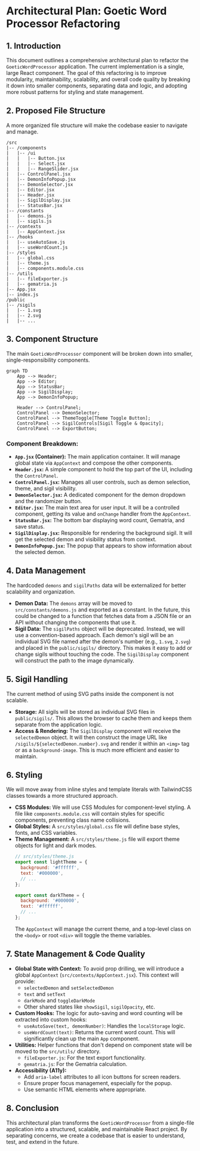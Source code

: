 # Architectural Plan: Goetic Word Processor Refactoring

## 1. Introduction

This document outlines a comprehensive architectural plan to refactor the `GoeticWordProcessor` application. The current implementation is a single, large React component. The goal of this refactoring is to improve modularity, maintainability, scalability, and overall code quality by breaking it down into smaller components, separating data and logic, and adopting more robust patterns for styling and state management.

## 2. Proposed File Structure

A more organized file structure will make the codebase easier to navigate and manage.

```
/src
|-- /components
|   |-- /ui
|   |   |-- Button.jsx
|   |   |-- Select.jsx
|   |   |-- RangeSlider.jsx
|   |-- ControlPanel.jsx
|   |-- DemonInfoPopup.jsx
|   |-- DemonSelector.jsx
|   |-- Editor.jsx
|   |-- Header.jsx
|   |-- SigilDisplay.jsx
|   |-- StatusBar.jsx
|-- /constants
|   |-- demons.js
|   |-- sigils.js
|-- /contexts
|   |-- AppContext.jsx
|-- /hooks
|   |-- useAutoSave.js
|   |-- useWordCount.js
|-- /styles
|   |-- global.css
|   |-- theme.js
|   |-- components.module.css
|-- /utils
|   |-- fileExporter.js
|   |-- gematria.js
|-- App.jsx
|-- index.js
/public
|-- /sigils
|   |-- 1.svg
|   |-- 2.svg
|   |-- ...
```

## 3. Component Structure

The main `GoeticWordProcessor` component will be broken down into smaller, single-responsibility components.

```mermaid
graph TD
    App --> Header;
    App --> Editor;
    App --> StatusBar;
    App --> SigilDisplay;
    App --> DemonInfoPopup;

    Header --> ControlPanel;
    ControlPanel --> DemonSelector;
    ControlPanel --> ThemeToggle[Theme Toggle Button];
    ControlPanel --> SigilControls[Sigil Toggle & Opacity];
    ControlPanel --> ExportButton;
```

### Component Breakdown:

*   **`App.jsx` (Container):** The main application container. It will manage global state via `AppContext` and compose the other components.
*   **`Header.jsx`:** A simple component to hold the top part of the UI, including the `ControlPanel`.
*   **`ControlPanel.jsx`:** Manages all user controls, such as demon selection, theme, and sigil visibility.
*   **`DemonSelector.jsx`:** A dedicated component for the demon dropdown and the randomizer button.
*   **`Editor.jsx`:** The main text area for user input. It will be a controlled component, getting its value and `onChange` handler from the `AppContext`.
*   **`StatusBar.jsx`:** The bottom bar displaying word count, Gematria, and save status.
*   **`SigilDisplay.jsx`:** Responsible for rendering the background sigil. It will get the selected demon and visibility status from context.
*   **`DemonInfoPopup.jsx`:** The popup that appears to show information about the selected demon.

## 4. Data Management

The hardcoded `demons` and `sigilPaths` data will be externalized for better scalability and organization.

*   **Demon Data:** The `demons` array will be moved to `src/constants/demons.js` and exported as a constant. In the future, this could be changed to a function that fetches data from a JSON file or an API without changing the components that use it.
*   **Sigil Data:** The `sigilPaths` object will be deprecated. Instead, we will use a convention-based approach. Each demon's sigil will be an individual SVG file named after the demon's number (e.g., `1.svg`, `2.svg`) and placed in the `public/sigils/` directory. This makes it easy to add or change sigils without touching the code. The `SigilDisplay` component will construct the path to the image dynamically.

## 5. Sigil Handling

The current method of using SVG paths inside the component is not scalable.

*   **Storage:** All sigils will be stored as individual SVG files in `public/sigils/`. This allows the browser to cache them and keeps them separate from the application logic.
*   **Access & Rendering:** The `SigilDisplay` component will receive the `selectedDemon` object. It will then construct the image URL like `/sigils/${selectedDemon.number}.svg` and render it within an `<img>` tag or as a `background-image`. This is much more efficient and easier to maintain.

## 6. Styling

We will move away from inline styles and template literals with TailwindCSS classes towards a more structured approach.

*   **CSS Modules:** We will use CSS Modules for component-level styling. A file like `components.module.css` will contain styles for specific components, preventing class name collisions.
*   **Global Styles:** A `src/styles/global.css` file will define base styles, fonts, and CSS variables.
*   **Theme Management:** A `src/styles/theme.js` file will export theme objects for light and dark modes.
    ```javascript
    // src/styles/theme.js
    export const lightTheme = {
      background: '#ffffff',
      text: '#000000',
      // ...
    };

    export const darkTheme = {
      background: '#000000',
      text: '#ffffff',
      // ...
    };
    ```
    The `AppContext` will manage the current theme, and a top-level class on the `<body>` or root `<div>` will toggle the theme variables.

## 7. State Management & Code Quality

*   **Global State with Context:** To avoid prop drilling, we will introduce a global `AppContext` (`src/contexts/AppContext.jsx`). This context will provide:
    *   `selectedDemon` and `setSelectedDemon`
    *   `text` and `setText`
    *   `darkMode` and `toggleDarkMode`
    *   Other shared states like `showSigil`, `sigilOpacity`, etc.
*   **Custom Hooks:** The logic for auto-saving and word counting will be extracted into custom hooks:
    *   `useAutoSave(text, demonNumber)`: Handles the `localStorage` logic.
    *   `useWordCount(text)`: Returns the current word count.
    This will significantly clean up the main `App` component.
*   **Utilities:** Helper functions that don't depend on component state will be moved to the `src/utils/` directory.
    *   `fileExporter.js`: For the text export functionality.
    *   `gematria.js`: For the Gematria calculation.
*   **Accessibility (A11y):**
    *   Add `aria-label` attributes to all icon buttons for screen readers.
    *   Ensure proper focus management, especially for the popup.
    *   Use semantic HTML elements where appropriate.

## 8. Conclusion

This architectural plan transforms the `GoeticWordProcessor` from a single-file application into a structured, scalable, and maintainable React project. By separating concerns, we create a codebase that is easier to understand, test, and extend in the future.
